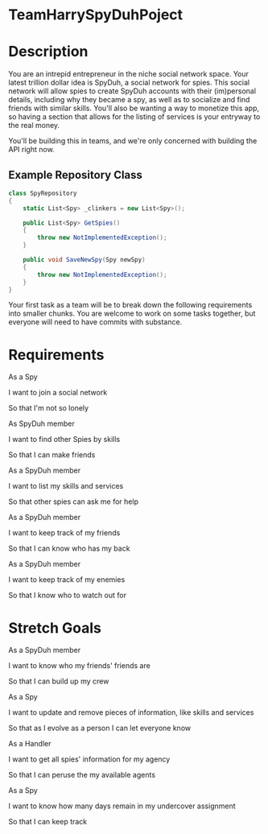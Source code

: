 # TeamHarrySpyDuhPoject

# Description

You are an intrepid entrepreneur in the niche social network space.  Your latest trillion dollar idea is SpyDuh, a social network for spies.  This social network will allow spies to create SpyDuh accounts with their (im)personal details, including why they became a spy, as well as to socialize and find friends with similar skills.  You'll also be wanting a way to monetize this app, so having a section that allows for the listing of services is your entryway to the real money.  

You'll be building this in teams, and we're only concerned with building the API right now. 

## Example Repository Class

```csharp
class SpyRepository
{
    static List<Spy> _clinkers = new List<Spy>();

    public List<Spy> GetSpies()
    {
        throw new NotImplementedException();
    }

    public void SaveNewSpy(Spy newSpy)
    {
        throw new NotImplementedException();
    }
}
```

Your first task as a team will be to break down the following requirements into smaller chunks.  You are welcome to work on some tasks together, but everyone will need to have commits with substance.

# Requirements

As a Spy

I want to join a social network

So that I'm not so lonely

As SpyDuh member

I want to find other Spies by skills

So that I can make friends

As a SpyDuh member

I want to list my skills and services

So that other spies can ask me for help

As a SpyDuh member

I want to keep track of my friends

So that I can know who has my back

As a SpyDuh member

I want to keep track of my enemies

So that I know who to watch out for

# Stretch Goals

As a SpyDuh member

I want to know who my friends' friends are

So that I can build up my crew

As a Spy

I want to update and remove pieces of information, like skills and services

So that as I evolve as a person I can let everyone know

As a Handler

I want to get all spies' information for my agency

So that I can peruse the my available agents

As a Spy

I want to know how many days remain in my undercover assignment

So that I can keep track
